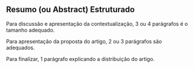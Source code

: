<h2> Resumo (ou Abstract) Estruturado </h2>

<p> Para discussão e apresentação da contextualização, 3 ou 4 parágrafos é o tamanho adequado. </p>

<p> Para apresentação da proposta do artigo, 2 ou 3 parágrafos são adequados. </p>

<p> Para finalizar, 1 parágrafo explicando a distribuição do artigo. </p>

